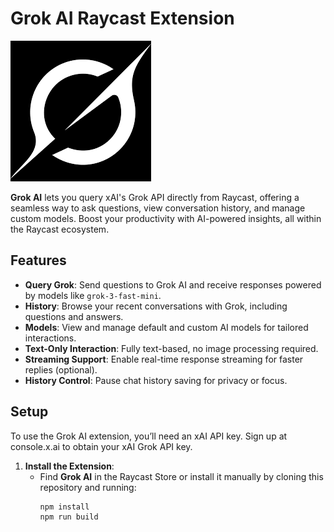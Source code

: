 # Grok AI Raycast Extension

![Icon](./assets/icon.png)

**Grok AI** lets you query xAI's Grok API directly from Raycast, offering a seamless way to ask questions, view conversation history, and manage custom models. Boost your productivity with AI-powered insights, all within the Raycast ecosystem.

## Features

- **Query Grok**: Send questions to Grok AI and receive responses powered by models like `grok-3-fast-mini`.
- **History**: Browse your recent conversations with Grok, including questions and answers.
- **Models**: View and manage default and custom AI models for tailored interactions.
- **Text-Only Interaction**: Fully text-based, no image processing required.
- **Streaming Support**: Enable real-time response streaming for faster replies (optional).
- **History Control**: Pause chat history saving for privacy or focus.

## Setup

To use the Grok AI extension, you’ll need an xAI API key. Sign up at console.x.ai to obtain your xAI Grok API key.

1. **Install the Extension**:
   - Find **Grok AI** in the Raycast Store or install it manually by cloning this repository and running:
     ```bash
     npm install
     npm run build